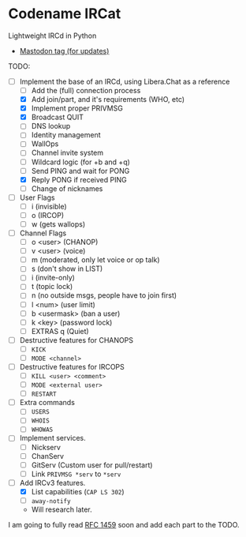 # Codename IRCat

Lightweight IRCd in Python

* [Mastodon tag (for updates)](https://mastodon.swee.codes/tags/CodenameIRCat)

TODO:
- [ ] Implement the base of an IRCd, using Libera.Chat as a reference
   -  [ ] Add the (full) connection process
   -  [x] Add join/part, and it's requirements (WHO, etc)
   -  [x] Implement proper PRIVMSG
   -  [x] Broadcast QUIT
   -  [ ] DNS lookup
   -  [ ] Identity management
   -  [ ] WallOps
   -  [ ] Channel invite system
   -  [ ] Wildcard logic (for +b and +q)
   -  [ ] Send PING and wait for PONG
   -  [x] Reply PONG if received PING
   -  [ ] Change of nicknames
-  [ ] User Flags
   -  [ ] i (invisible)
   -  [ ] o (IRCOP)
   -  [ ] w (gets wallops)
-  [ ] Channel Flags
   -  [ ] o \<user\> (CHANOP)
   -  [ ] v \<user\> (voice)
   -  [ ] m (moderated, only let voice or op talk)
   -  [ ] s (don't show in LIST)
   -  [ ] i (invite-only)
   -  [ ] t (topic lock)
   -  [ ] n (no outside msgs, people have to join first)
   -  [ ] l \<num\> (user limit)
   -  [ ] b \<usermask\> (ban a user)
   -  [ ] k \<key\> (password lock)
   -  [ ] EXTRAS q (Quiet)
- [ ] Destructive features for CHANOPS
   -  [ ] `KICK`
   -  [ ] `MODE <channel>`
- [ ] Destructive features for IRCOPS
   -  [ ] `KILL <user> <comment>`
   -  [ ] `MODE <external user>`
   -  [ ] `RESTART`
- [ ] Extra commands
   -  [ ] `USERS`
   -  [ ] `WHOIS`
   -  [ ] `WHOWAS`
- [ ] Implement services.
   -  [ ] Nickserv
   -  [ ] ChanServ
   -  [ ] GitServ (Custom user for pull/restart)
   -  [ ] Link `PRIVMSG *serv` to `*serv`
- [ ] Add IRCv3 features.
   -  [x] List capabilities (`CAP LS 302`)
   -  [ ] `away-notify`
   -  Will research later.

I am going to fully read [RFC 1459](https://datatracker.ietf.org/doc/html/rfc1459) soon and add each part to the TODO.